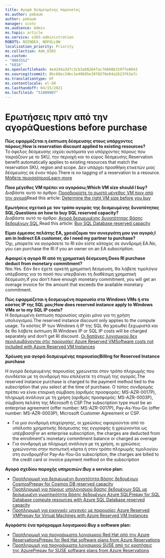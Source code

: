 ```yaml
---
title: Αγορά δεσμευμένης παρουσίας
ms.author: pebaum
author: pebaum
manager: scotv
ms.audience: Admin
ms.topic: article
ms.service: o365-administration
ROBOTS: NOINDEX, NOFOLLOW
localization_priority: Priority
ms.collection: Adm_O365
ms.custom:
- "9003552"
- "6816"
ms.openlocfilehash: 4e42d4a3d7c3cb3a08264fac768606319ffe0043
ms.sourcegitcommit: 8bc60ec34bc1e40685e3976576e04a2623f63a7c
ms.translationtype: HT
ms.contentlocale: el-GR
ms.lasthandoff: 04/15/2021
ms.locfileid: "51809907"
---
```

# <a name="questions-before-purchase"></a><span data-ttu-id="1bc76-102">Ερωτήσεις πριν από την αγορά</span><span class="sxs-lookup"><span data-stu-id="1bc76-102">Questions before purchase</span></span>

<span data-ttu-id="1bc76-103">**Πώς εφαρμόζεται η έκπτωση δέσμευσης στους υπάρχοντες πόρους;**</span><span class="sxs-lookup"><span data-stu-id="1bc76-103">**How is reservation discount applied to existing resources?**</span></span>  
<span data-ttu-id="1bc76-104">Το όφελος δέσμευσης ισχύει αυτόματα για υπάρχοντες πόρους που ταιριάζουν με το SKU, την περιοχή και το εύρος δέσμευσης.</span><span class="sxs-lookup"><span data-stu-id="1bc76-104">Reservation benefit automatically applies to existing resources that match the reservation SKU, region and scope.</span></span> <span data-ttu-id="1bc76-105">Δεν υπάρχει προσθήκη ετικετών μιας δέσμευσης σε έναν πόρο.</span><span class="sxs-lookup"><span data-stu-id="1bc76-105">There is no tagging of a reservation to a resource.</span></span> [<span data-ttu-id="1bc76-106">Μάθετε περισσότερα</span><span class="sxs-lookup"><span data-stu-id="1bc76-106">Learn more</span></span>](https://docs.microsoft.com/azure/cost-management-billing/reservations/save-compute-costs-reservations?WT.mc_id=Portal-Microsoft_Azure_Support#how-reservation-discount-is-applied) 

<span data-ttu-id="1bc76-107">**Ποιο μέγεθος VM πρέπει να αγοράσω;**</span><span class="sxs-lookup"><span data-stu-id="1bc76-107">**Which VM size should I buy?**</span></span>  
<span data-ttu-id="1bc76-108">Διαβάστε αυτό το άρθρο: [Προσδιορίστε το σωστό μέγεθος VM πριν από την αγορά](https://docs.microsoft.com/azure/virtual-machines/windows/prepay-reserved-vm-instances?toc=/azure/billing/TOC.json&WT.mc_id=Portal-Microsoft_Azure_Support#determine-the-right-vm-size-before-you-buy)</span><span class="sxs-lookup"><span data-stu-id="1bc76-108">Read this article: [Determine the right VM size before you buy](https://docs.microsoft.com/azure/virtual-machines/windows/prepay-reserved-vm-instances?toc=/azure/billing/TOC.json&WT.mc_id=Portal-Microsoft_Azure_Support#determine-the-right-vm-size-before-you-buy)</span></span>

<span data-ttu-id="1bc76-109">**Ερωτήσεις σχετικά με τον τρόπο αγοράς της δεσμευμένης δυνατότητας SQL;**</span><span class="sxs-lookup"><span data-stu-id="1bc76-109">**Questions on how to buy SQL reserved capacity?**</span></span>  
<span data-ttu-id="1bc76-110">Διαβάστε αυτό το άρθρο: [Αγορά δεσμευμένης δυνατότητας βάσης δεδομένων SQL ](https://docs.microsoft.com/azure/sql-database/sql-database-reserved-capacity?toc=/azure/billing/TOC.json&WT.mc_id=Portal-Microsoft_Azure_Support#buy-sql-database-reserved-capacity)</span><span class="sxs-lookup"><span data-stu-id="1bc76-110">Read this article: [Buy SQL Database reserved capacity](https://docs.microsoft.com/azure/sql-database/sql-database-reserved-capacity?toc=/azure/billing/TOC.json&WT.mc_id=Portal-Microsoft_Azure_Support#buy-sql-database-reserved-capacity)</span></span>

<span data-ttu-id="1bc76-111">**Είμαι έμμεσος πελάτης EA, χρειάζομαι τον συνεργάτη μου για αγορά;**</span><span class="sxs-lookup"><span data-stu-id="1bc76-111">**I am in Indirect EA customer, do I need my partner to purchase?**</span></span>  
<span data-ttu-id="1bc76-112">Όχι, μπορείτε να αγοράσετε το RI εάν είστε κάτοχος σε συνδρομή EA.</span><span class="sxs-lookup"><span data-stu-id="1bc76-112">No, you can purchase the RI if you an owner on an EA subscription.</span></span>

<span data-ttu-id="1bc76-113">**Αφαιρεί η αγορά RI από τη χρηματική δέσμευση;**</span><span class="sxs-lookup"><span data-stu-id="1bc76-113">**Does RI purchase deduct from monetary commitment?**</span></span>  
<span data-ttu-id="1bc76-114">Ναι.</span><span class="sxs-lookup"><span data-stu-id="1bc76-114">Yes.</span></span> <span data-ttu-id="1bc76-115">Εάν δεν έχετε αρκετή χρηματική δέσμευση, θα λάβετε τιμολόγιο υπέρβασης για το ποσό που υπερβαίνει τη διαθέσιμη χρηματική δέσμευση.</span><span class="sxs-lookup"><span data-stu-id="1bc76-115">If you don’t have enough monetary commitment, you will get an overage invoice for the amount that exceeds the available monetary commitment.</span></span>

<span data-ttu-id="1bc76-116">**Πώς εφαρμόζεται η δεσμευμένη παρουσία στα Windows VMs ή στο κόστος IP της SQL μου;**</span><span class="sxs-lookup"><span data-stu-id="1bc76-116">**How does reserved instance apply to Windows VMs or to my SQL IP costs?**</span></span>  
<span data-ttu-id="1bc76-117">Η δεσμευμένη έκπτωση παρουσίας ισχύει μόνο για τη χρήση υπολογισμού.</span><span class="sxs-lookup"><span data-stu-id="1bc76-117">The reserved instance discount only applies to the compute usage.</span></span> <span data-ttu-id="1bc76-118">Το κόστος IP των Windows ή IP της SQL θα χρεωθεί ξεχωριστά και δε θα λάβετε έκπτωση RI.</span><span class="sxs-lookup"><span data-stu-id="1bc76-118">Windows IP or SQL IP costs will be charged separately and don’t get RI discount.</span></span> [<span data-ttu-id="1bc76-119">Οι δαπάνες λογισμικού δεν περιλαμβάνονται στις παρουσίες Azure Reserved VM</span><span class="sxs-lookup"><span data-stu-id="1bc76-119">Software costs not included with Azure Reserved VM Instances</span></span>](https://docs.microsoft.com/azure/billing/billing-reserved-instance-windows-software-costs?WT.mc_id=Portal-Microsoft_Azure_Support)  
      
<span data-ttu-id="1bc76-120">**Χρέωση για αγορά δεσμευμένης παρουσίας**</span><span class="sxs-lookup"><span data-stu-id="1bc76-120">**Billing for Reserved Instance purchase**</span></span>  
      
<span data-ttu-id="1bc76-121">Η αγορά δεσμευμένης παρουσίας χρεώνεται στον τρόπο πληρωμής που συνδέεται με τη συνδρομή που επιλέγετε τη στιγμή της αγοράς.</span><span class="sxs-lookup"><span data-stu-id="1bc76-121">The reserved instance purchase is charged to the payment method tied to the subscription that you select at the time of purchase.</span></span> <span data-ttu-id="1bc76-122">Ο τύπος συνδρομής πρέπει να είναι εταιρική σύμβαση (αριθμός προσφοράς: MS-AZR-0017P), πληρωμή ανάλογα με τη χρήση (αριθμός προσφοράς: MS-AZR-0003P), σύμβαση πελάτη της Microsoft ή CSP.</span><span class="sxs-lookup"><span data-stu-id="1bc76-122">The subscription type must be an enterprise agreement (offer number: MS-AZR-0017P), Pay-As-You-Go (offer number: MS-AZR-0003P), Microsoft Customer Agreement or CSP.</span></span>

-   <span data-ttu-id="1bc76-123">Για μια συνδρομή επιχείρησης, οι χρεώσεις αφαιρούνται από το υπόλοιπο χρηματικής δέσμευσης της εγγραφής ή χρεώνονται ως υπέρβαση</span><span class="sxs-lookup"><span data-stu-id="1bc76-123">For an enterprise subscription, the charges are deducted from the enrollment's monetary commitment balance or charged as overage</span></span>
-   <span data-ttu-id="1bc76-124">Για συνδρομή με πληρωμή ανάλογα με τη χρήση, οι χρεώσεις χρεώνονται στην πιστωτική κάρτα ή στον τρόπο πληρωμής τιμολογίου στη συνδρομή</span><span class="sxs-lookup"><span data-stu-id="1bc76-124">For Pay-As-You-Go subscription, the charges are billed to the credit card or invoice payment method on the subscription</span></span>

<span data-ttu-id="1bc76-125">**Αγορά σχεδίου παροχής υπηρεσιών:**</span><span class="sxs-lookup"><span data-stu-id="1bc76-125">**Buy a service plan:**</span></span>

-   [<span data-ttu-id="1bc76-126">Προπληρωμή για δεσμευμένη δυνατότητα βάσης δεδομένων Cosmos</span><span class="sxs-lookup"><span data-stu-id="1bc76-126">Prepay for Cosmos DB reserved capacity</span></span>](https://docs.microsoft.com/azure/cosmos-db/cosmos-db-reserved-capacity?WT.mc_id=Portal-Microsoft_Azure_Support)
-   [<span data-ttu-id="1bc76-127">Προπληρωμή για πόρους υπολογισμού βάσης δεδομένων SQL με δεσμευμένη χωρητικότητα βάσης δεδομένων Azure SQL</span><span class="sxs-lookup"><span data-stu-id="1bc76-127">Prepay for SQL Database compute resources with Azure SQL Database reserved capacity</span></span>](https://docs.microsoft.com/azure/sql-database/sql-database-reserved-capacity?WT.mc_id=Portal-Microsoft_Azure_Support)
-   [<span data-ttu-id="1bc76-128">Προπληρωμή για εικονικές μηχανές με παρουσίες Azure Reserved VM</span><span class="sxs-lookup"><span data-stu-id="1bc76-128">Prepay for Virtual Machines with Azure Reserved VM Instances</span></span>](https://docs.microsoft.com/azure/virtual-machines/windows/prepay-reserved-vm-instances?WT.mc_id=Portal-Microsoft_Azure_Support)

<span data-ttu-id="1bc76-129">**Αγοράστε ένα πρόγραμμα λογισμικού:**</span><span class="sxs-lookup"><span data-stu-id="1bc76-129">**Buy a software plan:**</span></span>

-   [<span data-ttu-id="1bc76-130">Προπληρωμή για προγράμματα λογισμικού Red Hat από την Azure Reservations</span><span class="sxs-lookup"><span data-stu-id="1bc76-130">Prepay for Red Hat software plans from Azure Reservations</span></span>](https://docs.microsoft.com/azure/virtual-machines/linux/prepay-rhel-software-charges?WT.mc_id=Portal-Microsoft_Azure_Support)
-   [<span data-ttu-id="1bc76-131">Προπληρωμή για προγράμματα λογισμικού SUSE από τις κρατήσεις της Azure</span><span class="sxs-lookup"><span data-stu-id="1bc76-131">Prepay for SUSE software plans from Azure Reservations</span></span>](https://docs.microsoft.com/azure/virtual-machines/linux/prepay-suse-software-charges?WT.mc_id=Portal-Microsoft_Azure_Support)